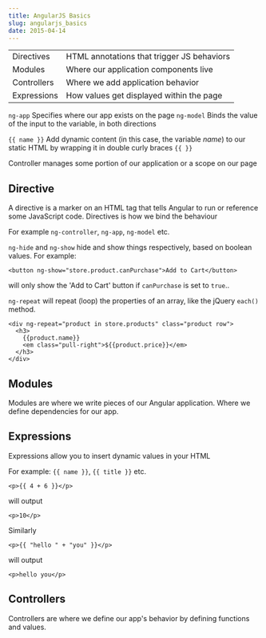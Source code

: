```yaml
---
title: AngularJS Basics
slug: angularjs_basics
date: 2015-04-14
---
```

    
|||
|-------------|--------------------------------------------|
| Directives  | HTML annotations that trigger JS behaviors |
| Modules     | Where our application components live      |
| Controllers | Where we add application behavior          |
| Expressions | How values get displayed within the page   |

`ng-app` Specifies where our app exists on the page
`ng-model` Binds the value of the input to the variable, in both directions

`{{ name }}` Add dynamic content (in this case, the variable _name_) to our static HTML by wrapping it in double curly braces `{{ }}`

Controller manages some portion of our application or a scope on our page


Directive
---
A directive is a marker on an HTML tag that tells Angular to run or reference some JavaScript code. Directives is how we bind the behaviour

For example `ng-controller`, `ng-app`, `ng-model` etc.

`ng-hide` and `ng-show` hide and show things respectively, based on boolean values. For example:

    <button ng-show="store.product.canPurchase">Add to Cart</button>

will only show the 'Add to Cart' button if `canPurchase` is set to `true`..

`ng-repeat` will repeat (loop) the properties of an array, like the jQuery `each()` method.

    <div ng-repeat="product in store.products" class="product row">
      <h3>
        {{product.name}}
        <em class="pull-right">${{product.price}}</em>
      </h3>
    </div>

Modules
---
Modules are where we write pieces of our Angular application.
Where we define dependencies for our app.

Expressions
---
Expressions allow you to insert dynamic values in your HTML

For example: `{{ name }}`, `{{ title }}` etc.

    <p>{{ 4 + 6 }}</p>

will output

    <p>10</p>

Similarly

    <p>{{ "hello " + "you" }}</p>

will output

    <p>hello you</p>


Controllers
---
Controllers are where we define our app's behavior by defining functions and values.
